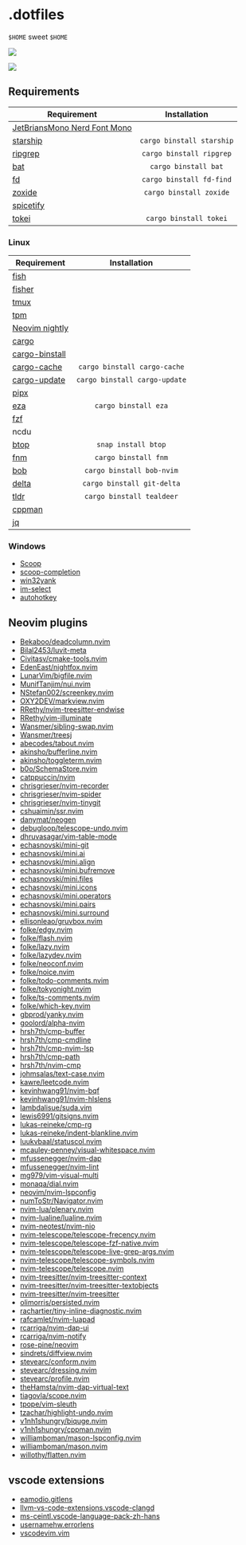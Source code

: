 # .dotfiles

`$HOME` sweet `$HOME`

![](https://github.com/v1nh1shungry/.dotfiles/assets/98312435/5031f191-58a9-4571-b5ae-0ca31c8e0060)

![](https://github.com/v1nh1shungry/.dotfiles/assets/98312435/f010d957-02d8-48ef-856b-ea4a95056e97)

## Requirements

| Requirement                                                             |        Installation       |
|-------------------------------------------------------------------------|:-------------------------:|
| [JetBriansMono Nerd Font Mono](https://github.com/ryanoasis/nerd-fonts) |                           |
| [starship](https://github.com/starship/starship)                        | `cargo binstall starship` |
| [ripgrep](https://github.com/BurntSushi/ripgrep)                        |  `cargo binstall ripgrep` |
| [bat](https://github.com/sharkdp/bat)                                   |    `cargo binstall bat`   |
| [fd](https://github.com/sharkdp/fd)                                     |  `cargo binstall fd-find` |
| [zoxide](https://github.com/ajeetdsouza/zoxide)                         |  `cargo binstall zoxide`  |
| [spicetify](https://spicetify.app/)                                     |                           |
| [tokei](https://github.com/XAMPPRocky/tokei)                            |   `cargo binstall tokei`  |

### Linux

| Requirement                                                    |          Installation         |
|----------------------------------------------------------------|:-----------------------------:|
| [fish](https://fishshell.com)                                  |                               |
| [fisher](https://github.com/jorgebucaran/fisher)               |                               |
| [tmux](https://github.com/tmux/tmux)                           |                               |
| [tpm](https://github.com/tmux-plugins/tpm)                     |                               |
| [Neovim nightly](https://github.com/neovim/neovim)             |                               |
| [cargo](https://www.rust-lang.org/)                            |                               |
| [cargo-binstall](https://github.com/cargo-bins/cargo-binstall) |                               |
| [cargo-cache](https://github.com/matthiaskrgr/cargo-cache)     |  `cargo binstall cargo-cache` |
| [cargo-update](https://github.com/nabijaczleweli/cargo-update) | `cargo binstall cargo-update` |
| [pipx](https://pipx.pypa.io/stable/)                           |                               |
| [eza](https://github.com/eza-community/eza)                    |      `cargo binstall eza`     |
| [fzf](https://github.com/junegunn/fzf)                         |                               |
| ncdu                                                           |                               |
| [btop](https://github.com/aristocratos/btop)                   |      `snap install btop`      |
| [fnm](https://github.com/Schniz/fnm)                           |      `cargo binstall fnm`     |
| [bob](https://github.com/MordechaiHadad/bob)                   |   `cargo binstall bob-nvim`   |
| [delta](https://github.com/dandavison/delta)                   |   `cargo binstall git-delta`  |
| [tldr](https://github.com/dbrgn/tealdeer)                      |   `cargo binstall tealdeer`   |
| [cppman](https://github.com/aitjcize/cppman)                   |                               |
| [jq](https://github.com/jqlang/jq)                             |                               |

### Windows

* [Scoop](https://github.com/ScoopInstaller/Scoop)
* [scoop-completion](https://github.com/Moeologist/scoop-completion)
* [win32yank](https://github.com/equalsraf/win32yank)
* [im-select](https://github.com/daipeihust/im-select)
* [autohotkey](https://www.autohotkey.com/)
<!-- Neovim plugins -->
## Neovim plugins
* [Bekaboo/deadcolumn.nvim](https://github.com/Bekaboo/deadcolumn.nvim.git)
* [Bilal2453/luvit-meta](https://github.com/Bilal2453/luvit-meta.git)
* [Civitasv/cmake-tools.nvim](https://github.com/Civitasv/cmake-tools.nvim.git)
* [EdenEast/nightfox.nvim](https://github.com/EdenEast/nightfox.nvim.git)
* [LunarVim/bigfile.nvim](https://github.com/LunarVim/bigfile.nvim.git)
* [MunifTanjim/nui.nvim](https://github.com/MunifTanjim/nui.nvim.git)
* [NStefan002/screenkey.nvim](https://github.com/NStefan002/screenkey.nvim.git)
* [OXY2DEV/markview.nvim](https://github.com/OXY2DEV/markview.nvim.git)
* [RRethy/nvim-treesitter-endwise](https://github.com/RRethy/nvim-treesitter-endwise.git)
* [RRethy/vim-illuminate](https://github.com/RRethy/vim-illuminate.git)
* [Wansmer/sibling-swap.nvim](https://github.com/Wansmer/sibling-swap.nvim.git)
* [Wansmer/treesj](https://github.com/Wansmer/treesj.git)
* [abecodes/tabout.nvim](https://github.com/abecodes/tabout.nvim.git)
* [akinsho/bufferline.nvim](https://github.com/akinsho/bufferline.nvim.git)
* [akinsho/toggleterm.nvim](https://github.com/akinsho/toggleterm.nvim.git)
* [b0o/SchemaStore.nvim](https://github.com/b0o/SchemaStore.nvim.git)
* [catppuccin/nvim](https://github.com/catppuccin/nvim.git)
* [chrisgrieser/nvim-recorder](https://github.com/chrisgrieser/nvim-recorder.git)
* [chrisgrieser/nvim-spider](https://github.com/chrisgrieser/nvim-spider.git)
* [chrisgrieser/nvim-tinygit](https://github.com/chrisgrieser/nvim-tinygit.git)
* [cshuaimin/ssr.nvim](https://github.com/cshuaimin/ssr.nvim.git)
* [danymat/neogen](https://github.com/danymat/neogen.git)
* [debugloop/telescope-undo.nvim](https://github.com/debugloop/telescope-undo.nvim.git)
* [dhruvasagar/vim-table-mode](https://github.com/dhruvasagar/vim-table-mode.git)
* [echasnovski/mini-git](https://github.com/echasnovski/mini-git.git)
* [echasnovski/mini.ai](https://github.com/echasnovski/mini.ai.git)
* [echasnovski/mini.align](https://github.com/echasnovski/mini.align.git)
* [echasnovski/mini.bufremove](https://github.com/echasnovski/mini.bufremove.git)
* [echasnovski/mini.files](https://github.com/echasnovski/mini.files.git)
* [echasnovski/mini.icons](https://github.com/echasnovski/mini.icons.git)
* [echasnovski/mini.operators](https://github.com/echasnovski/mini.operators.git)
* [echasnovski/mini.pairs](https://github.com/echasnovski/mini.pairs.git)
* [echasnovski/mini.surround](https://github.com/echasnovski/mini.surround.git)
* [ellisonleao/gruvbox.nvim](https://github.com/ellisonleao/gruvbox.nvim.git)
* [folke/edgy.nvim](https://github.com/folke/edgy.nvim.git)
* [folke/flash.nvim](https://github.com/folke/flash.nvim.git)
* [folke/lazy.nvim](https://github.com/folke/lazy.nvim.git)
* [folke/lazydev.nvim](https://github.com/folke/lazydev.nvim.git)
* [folke/neoconf.nvim](https://github.com/folke/neoconf.nvim.git)
* [folke/noice.nvim](https://github.com/folke/noice.nvim.git)
* [folke/todo-comments.nvim](https://github.com/folke/todo-comments.nvim.git)
* [folke/tokyonight.nvim](https://github.com/folke/tokyonight.nvim.git)
* [folke/ts-comments.nvim](https://github.com/folke/ts-comments.nvim.git)
* [folke/which-key.nvim](https://github.com/folke/which-key.nvim.git)
* [gbprod/yanky.nvim](https://github.com/gbprod/yanky.nvim.git)
* [goolord/alpha-nvim](https://github.com/goolord/alpha-nvim.git)
* [hrsh7th/cmp-buffer](https://github.com/hrsh7th/cmp-buffer.git)
* [hrsh7th/cmp-cmdline](https://github.com/hrsh7th/cmp-cmdline.git)
* [hrsh7th/cmp-nvim-lsp](https://github.com/hrsh7th/cmp-nvim-lsp.git)
* [hrsh7th/cmp-path](https://github.com/hrsh7th/cmp-path.git)
* [hrsh7th/nvim-cmp](https://github.com/hrsh7th/nvim-cmp.git)
* [johmsalas/text-case.nvim](https://github.com/johmsalas/text-case.nvim.git)
* [kawre/leetcode.nvim](https://github.com/kawre/leetcode.nvim.git)
* [kevinhwang91/nvim-bqf](https://github.com/kevinhwang91/nvim-bqf.git)
* [kevinhwang91/nvim-hlslens](https://github.com/kevinhwang91/nvim-hlslens.git)
* [lambdalisue/suda.vim](https://github.com/lambdalisue/suda.vim.git)
* [lewis6991/gitsigns.nvim](https://github.com/lewis6991/gitsigns.nvim.git)
* [lukas-reineke/cmp-rg](https://github.com/lukas-reineke/cmp-rg.git)
* [lukas-reineke/indent-blankline.nvim](https://github.com/lukas-reineke/indent-blankline.nvim.git)
* [luukvbaal/statuscol.nvim](https://github.com/luukvbaal/statuscol.nvim.git)
* [mcauley-penney/visual-whitespace.nvim](https://github.com/mcauley-penney/visual-whitespace.nvim.git)
* [mfussenegger/nvim-dap](https://github.com/mfussenegger/nvim-dap.git)
* [mfussenegger/nvim-lint](https://github.com/mfussenegger/nvim-lint.git)
* [mg979/vim-visual-multi](https://github.com/mg979/vim-visual-multi.git)
* [monaqa/dial.nvim](https://github.com/monaqa/dial.nvim.git)
* [neovim/nvim-lspconfig](https://github.com/neovim/nvim-lspconfig.git)
* [numToStr/Navigator.nvim](https://github.com/numToStr/Navigator.nvim.git)
* [nvim-lua/plenary.nvim](https://github.com/nvim-lua/plenary.nvim.git)
* [nvim-lualine/lualine.nvim](https://github.com/nvim-lualine/lualine.nvim.git)
* [nvim-neotest/nvim-nio](https://github.com/nvim-neotest/nvim-nio.git)
* [nvim-telescope/telescope-frecency.nvim](https://github.com/nvim-telescope/telescope-frecency.nvim.git)
* [nvim-telescope/telescope-fzf-native.nvim](https://github.com/nvim-telescope/telescope-fzf-native.nvim.git)
* [nvim-telescope/telescope-live-grep-args.nvim](https://github.com/nvim-telescope/telescope-live-grep-args.nvim.git)
* [nvim-telescope/telescope-symbols.nvim](https://github.com/nvim-telescope/telescope-symbols.nvim.git)
* [nvim-telescope/telescope.nvim](https://github.com/nvim-telescope/telescope.nvim.git)
* [nvim-treesitter/nvim-treesitter-context](https://github.com/nvim-treesitter/nvim-treesitter-context.git)
* [nvim-treesitter/nvim-treesitter-textobjects](https://github.com/nvim-treesitter/nvim-treesitter-textobjects.git)
* [nvim-treesitter/nvim-treesitter](https://github.com/nvim-treesitter/nvim-treesitter.git)
* [olimorris/persisted.nvim](https://github.com/olimorris/persisted.nvim.git)
* [rachartier/tiny-inline-diagnostic.nvim](https://github.com/rachartier/tiny-inline-diagnostic.nvim.git)
* [rafcamlet/nvim-luapad](https://github.com/rafcamlet/nvim-luapad.git)
* [rcarriga/nvim-dap-ui](https://github.com/rcarriga/nvim-dap-ui.git)
* [rcarriga/nvim-notify](https://github.com/rcarriga/nvim-notify.git)
* [rose-pine/neovim](https://github.com/rose-pine/neovim.git)
* [sindrets/diffview.nvim](https://github.com/sindrets/diffview.nvim.git)
* [stevearc/conform.nvim](https://github.com/stevearc/conform.nvim.git)
* [stevearc/dressing.nvim](https://github.com/stevearc/dressing.nvim.git)
* [stevearc/profile.nvim](https://github.com/stevearc/profile.nvim.git)
* [theHamsta/nvim-dap-virtual-text](https://github.com/theHamsta/nvim-dap-virtual-text.git)
* [tiagovla/scope.nvim](https://github.com/tiagovla/scope.nvim.git)
* [tpope/vim-sleuth](https://github.com/tpope/vim-sleuth.git)
* [tzachar/highlight-undo.nvim](https://github.com/tzachar/highlight-undo.nvim.git)
* [v1nh1shungry/biquge.nvim](https://github.com/v1nh1shungry/biquge.nvim.git)
* [v1nh1shungry/cppman.nvim](https://github.com/v1nh1shungry/cppman.nvim.git)
* [williamboman/mason-lspconfig.nvim](https://github.com/williamboman/mason-lspconfig.nvim.git)
* [williamboman/mason.nvim](https://github.com/williamboman/mason.nvim.git)
* [willothy/flatten.nvim](https://github.com/willothy/flatten.nvim.git)
<!-- Neovim plugins -->
<!-- vscode extensions -->
## vscode extensions
* [eamodio.gitlens](https://marketplace.visualstudio.com/items?itemName=eamodio.gitlens)
* [llvm-vs-code-extensions.vscode-clangd](https://marketplace.visualstudio.com/items?itemName=llvm-vs-code-extensions.vscode-clangd)
* [ms-ceintl.vscode-language-pack-zh-hans](https://marketplace.visualstudio.com/items?itemName=ms-ceintl.vscode-language-pack-zh-hans)
* [usernamehw.errorlens](https://marketplace.visualstudio.com/items?itemName=usernamehw.errorlens)
* [vscodevim.vim](https://marketplace.visualstudio.com/items?itemName=vscodevim.vim)
<!-- vscode extensions -->
